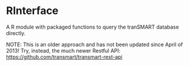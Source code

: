 RInterface
==========

A R module with packaged functions to query the tranSMART database directly.

NOTE: This is an older approach and has not been updated since April of 2013! 
Try, instead, the much newer Restful API: https://github.com/transmart/transmart-rest-api
